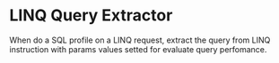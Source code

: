 # LINQ Query Extractor
When do a SQL profile on a LINQ request, extract the query from LINQ instruction with params values setted for evaluate query perfomance.
